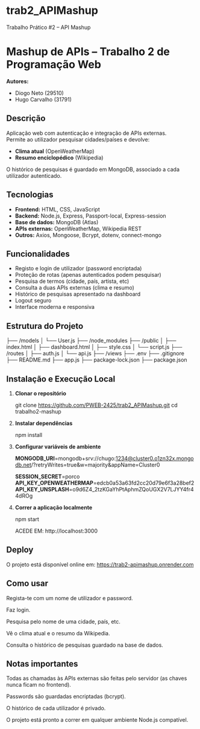# trab2_APIMashup
Trabalho Prático #2 – API Mashup
# Mashup de APIs – Trabalho 2 de Programação Web

**Autores:**  
- Diogo Neto (29510)
- Hugo Carvalho (31791)

## Descrição

Aplicação web com autenticação e integração de APIs externas.  
Permite ao utilizador pesquisar cidades/países e devolve:
- **Clima atual** (OpenWeatherMap)
- **Resumo enciclopédico** (Wikipedia)

O histórico de pesquisas é guardado em MongoDB, associado a cada utilizador autenticado.

## Tecnologias

- **Frontend:** HTML, CSS, JavaScript
- **Backend:** Node.js, Express, Passport-local, Express-session
- **Base de dados:** MongoDB (Atlas)
- **APIs externas:** OpenWeatherMap, Wikipedia REST
- **Outros:** Axios, Mongoose, Bcrypt, dotenv, connect-mongo

## Funcionalidades

- Registo e login de utilizador (password encriptada)
- Proteção de rotas (apenas autenticados podem pesquisar)
- Pesquisa de termos (cidade, país, artista, etc)
- Consulta a duas APIs externas (clima e resumo)
- Histórico de pesquisas apresentado na dashboard
- Logout seguro
- Interface moderna e responsiva

## Estrutura do Projeto

├── /models
│ └── User.js
├── /node_modules
├── /public
│ ├── index.html
│ ├── dashboard.html
│ ├── style.css
│ └── script.js
├── /routes
│ ├── auth.js
│ └── api.js
├── /views
├── .env
├── .gitignore
├── README.md
├── app.js
├── package-lock.json
├── package.json

## Instalação e Execução Local

1. **Clonar o repositório**

   git clone https://github.com/PWEB-2425/trab2_APIMashup.git
   cd trabalho2-mashup

2. **Instalar dependências**

   npm install

3. **Configurar variáveis de ambiente**

   **MONGODB_URI**=mongodb+srv://chugo:1234@cluster0.o1zn32x.mongodb.net/?retryWrites=true&w=majority&appName=Cluster0

   **SESSION_SECRET**=porco
   **API_KEY_OPENWEATHERMAP**=edcb0a53a63fd2cc20d79e6f3a28bef2
   **API_KEY_UNSPLASH**=o9d6Z4_2tzKGaYhPtAphmZQoUGX2V7LJYY4fr44dROg

4. **Correr a aplicação localmente**

   npm start

   ACEDE EM: http://localhost:3000


## Deploy

O projeto está disponível online em: 
https://trab2-apimashup.onrender.com

## Como usar

Regista-te com um nome de utilizador e password.

Faz login.

Pesquisa pelo nome de uma cidade, país, etc.

Vê o clima atual e o resumo da Wikipedia.

Consulta o histórico de pesquisas guardado na base de dados.

## Notas importantes

Todas as chamadas às APIs externas são feitas pelo servidor (as chaves nunca ficam no frontend).

Passwords são guardadas encriptadas (bcrypt).

O histórico de cada utilizador é privado.

O projeto está pronto a correr em qualquer ambiente Node.js compatível.